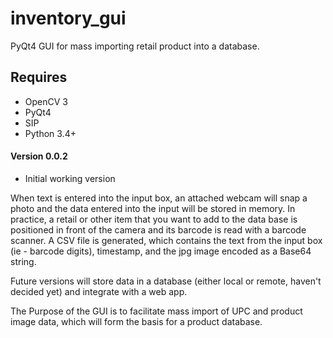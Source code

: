# inventory_gui
PyQt4 GUI for mass importing retail product into a database.

## Requires
- OpenCV 3
- PyQt4
- SIP
- Python 3.4+

#### Version 0.0.2
- Initial working version

When text is entered into the input box, an attached webcam will snap a photo and the data entered into the input will be stored in memory. In practice, a retail or other item that you want to add to the data base is positioned in front of the camera and its barcode is read with a barcode scanner.  A CSV file is generated, which contains the text from the input box (ie - barcode digits), timestamp, and the jpg image encoded as a Base64 string.

Future versions will store data in a database (either local or remote, haven't decided yet) and integrate with a web app.

The Purpose of the GUI is to facilitate mass import of UPC and product image data, which will form the basis for a product database.
